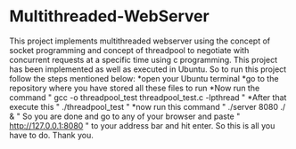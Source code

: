 # Multithreaded-WebServer
This project implements multithreaded webserver using the concept of socket programming and concept of threadpool to negotiate with concurrent requests at a specific time using c programming. This project has been implemented as well as executed in Ubuntu. So to run this project follow the steps mentioned below:
*open your Ubuntu terminal
*go to the repository where you have stored all these files to run
*Now run the command " gcc -o threadpool_test threadpool_test.c -lpthread "
*After that execute this " ./threadpool_test "
*now run this command " ./server 8080 ./ & "
So you are done and go to any of your browser and paste " http://127.0.0.1:8080 " to your address bar and hit enter.
So this is all you have to do. Thank you.

